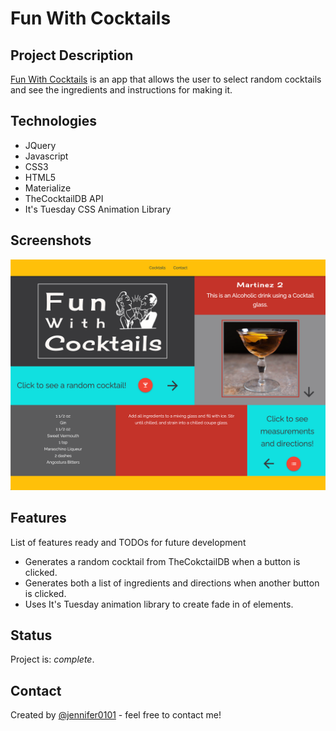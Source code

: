 # Fun With Cocktails

## Project Description

[Fun With Cocktails](https://jennifer0101.github.io/Fun-With-Cocktails/) is an app that allows the user to select random cocktails and see the ingredients and instructions for making it.

## Technologies 

* JQuery
* Javascript
* CSS3
* HTML5
* Materialize
* TheCocktailDB API
* It's Tuesday CSS Animation Library

## Screenshots
![Example screenshot](assets/images/Screen_shot_FWC.png)

## Features
List of features ready and TODOs for future development
* Generates a random cocktail from TheCokctailDB when a button is clicked.
* Generates both a list of ingredients and directions when another button is clicked.
* Uses It's Tuesday animation library to create fade in of elements.

## Status
Project is: _complete_.

## Contact
Created by [@jennifer0101](https://www.fayecreative.com) - feel free to contact me!